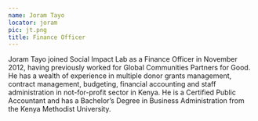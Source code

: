 ```yaml
---
name: Joram Tayo
locator: joram
pic: jt.png
title: Finance Officer
---
```

Joram Tayo joined Social Impact Lab as a Finance Officer in November 2012, having previously worked for Global Communities Partners for Good. He has a wealth of experience in multiple donor grants management, contract management, budgeting, financial accounting and staff administration in not-for-profit sector in Kenya. He is a Certified Public Accountant and has a Bachelor’s Degree in Business Administration from the Kenya Methodist University.  